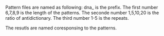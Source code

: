 Pattern files are named as following:
dna_ is the prefix.
The first number 6,7,8,9 is the length of the patterns.
The seconde number 1,5,10,20 is the ratio of antidictionary.
The third number 1-5 is the repeats.

The resutls are named coresponsing to the patterns.
